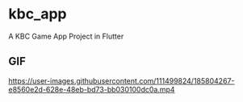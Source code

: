 # kbc_app

A KBC Game App Project in Flutter

## GIF
https://user-images.githubusercontent.com/111499824/185804267-e8560e2d-628e-48eb-bd73-bb030100dc0a.mp4




